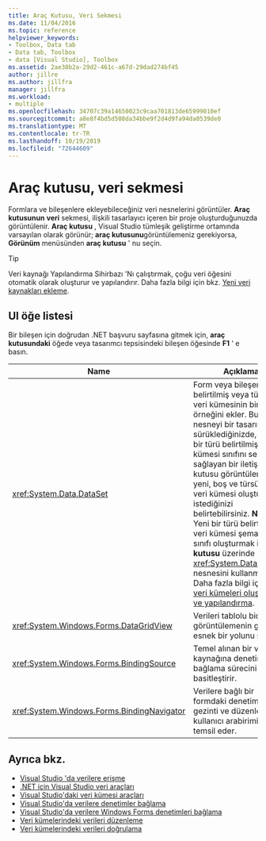 ```yaml
---
title: Araç Kutusu, Veri Sekmesi
ms.date: 11/04/2016
ms.topic: reference
helpviewer_keywords:
- Toolbox, Data tab
- Data tab, Toolbox
- data [Visual Studio], Toolbox
ms.assetid: 2ae38b2a-29d2-461c-a67d-29dad274bf45
author: jillre
ms.author: jillfra
manager: jillfra
ms.workload:
- multiple
ms.openlocfilehash: 34707c39a14650023c9caa701813de65999010ef
ms.sourcegitcommit: a8e8f4bd5d508da34bbe9f2d4d9fa94da0539de0
ms.translationtype: MT
ms.contentlocale: tr-TR
ms.lasthandoff: 10/19/2019
ms.locfileid: "72644609"
---
```

# <a name="toolbox-data-tab"></a>Araç kutusu, veri sekmesi

Formlara ve bileşenlere ekleyebileceğiniz veri nesnelerini görüntüler. **Araç kutusunun** **veri** sekmesi, ilişkili tasarlayıcı içeren bir proje oluşturduğunuzda görüntülenir. **Araç kutusu** , Visual Studio tümleşik geliştirme ortamında varsayılan olarak görünür; **araç kutusunu**görüntülemeniz gerekiyorsa, **Görünüm** menüsünden **araç kutusu** ' nu seçin.

> [!TIP]
> Veri kaynağı Yapılandırma Sihirbazı 'Nı çalıştırmak, çoğu veri öğesini otomatik olarak oluşturur ve yapılandırır. Daha fazla bilgi için bkz. [Yeni veri kaynakları ekleme](../../data-tools/add-new-data-sources.md).

## <a name="ui-element-list"></a>UI öğe listesi

Bir bileşen için doğrudan .NET başvuru sayfasına gitmek için, **araç kutusundaki** öğede veya tasarımcı tepsisindeki bileşen öğesinde **F1** ' e basın.

|Name|Açıklama|
|----------|-----------------|
|<xref:System.Data.DataSet>|Form veya bileşene türü belirtilmiş veya türsüz veri kümesinin bir örneğini ekler. Bu nesneyi bir tasarımcıya sürüklediğinizde, var olan bir türü belirtilmiş veri kümesi sınıfını seçmenizi sağlayan bir iletişim kutusu görüntüler veya yeni, boş ve türsüz bir veri kümesi oluşturmak istediğinizi belirtebilirsiniz. **Note:**  Yeni bir türü belirtilmiş veri kümesi şeması ve sınıfı oluşturmak için **araç kutusu** üzerinde <xref:System.Data.DataSet> nesnesini kullanmayın. Daha fazla bilgi için bkz. [veri kümeleri oluşturma ve yapılandırma](../../data-tools/create-and-configure-datasets-in-visual-studio.md).|
|<xref:System.Windows.Forms.DataGridView>|Verileri tablolu biçimde görüntülemenin güçlü ve esnek bir yolunu sağlar.|
|<xref:System.Windows.Forms.BindingSource>|Temel alınan bir veri kaynağına denetim bağlama sürecini basitleştirir.|
|<xref:System.Windows.Forms.BindingNavigator>|Verilere bağlı bir formdaki denetimler için gezinti ve düzenleme kullanıcı arabirimini (UI) temsil eder.|

## <a name="see-also"></a>Ayrıca bkz.

- [Visual Studio 'da verilere erişme](../../data-tools/accessing-data-in-visual-studio.md)
- [.NET için Visual Studio veri araçları](../../data-tools/visual-studio-data-tools-for-dotnet.md)
- [Visual Studio'daki veri kümesi araçları](../../data-tools/dataset-tools-in-visual-studio.md)
- [Visual Studio'da verilere denetimler bağlama](../../data-tools/bind-controls-to-data-in-visual-studio.md)
- [Visual Studio'da verilere Windows Forms denetimleri bağlama](../../data-tools/bind-windows-forms-controls-to-data-in-visual-studio.md)
- [Veri kümelerindeki verileri düzenleme](../../data-tools/edit-data-in-datasets.md)
- [Veri kümelerindeki verileri doğrulama](../../data-tools/validate-data-in-datasets.md)